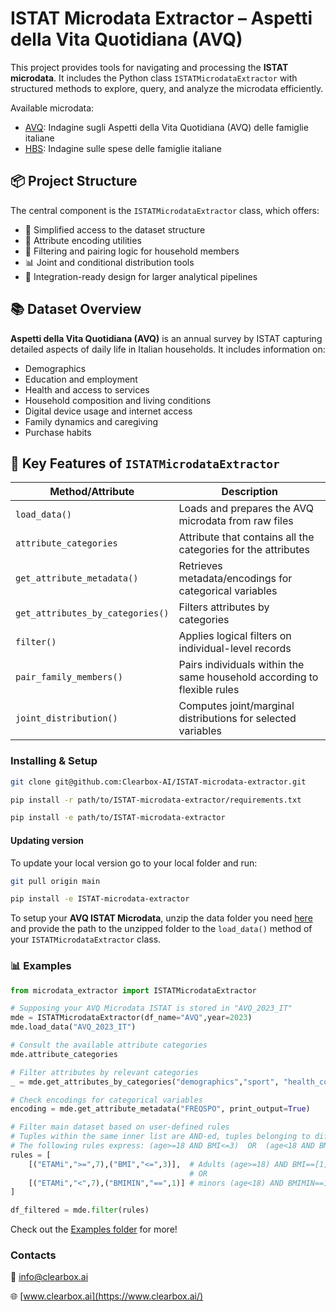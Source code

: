 # ISTAT Microdata Extractor – Aspetti della Vita Quotidiana (AVQ)

This project provides tools for navigating and processing the **ISTAT microdata**. It includes the Python class `ISTATMicrodataExtractor` with structured methods to explore, query, and analyze the microdata efficiently.

Available microdata:
- [AVQ](https://www.istat.it/microdati/aspetti-della-vita-quotidiana/): Indagine sugli Aspetti della Vita Quotidiana (AVQ) delle famiglie italiane
- [HBS](https://www.istat.it/microdati/indagine-sulle-spese-delle-famiglie-uso-pubblico/): Indagine sulle spese delle famiglie italiane

## 📦 Project Structure

The central component is the `ISTATMicrodataExtractor` class, which offers:

- 🚀 Simplified access to the dataset structure
- 🧠 Attribute encoding utilities
- 🔎 Filtering and pairing logic for household members
- 📊 Joint and conditional distribution tools
- 📁 Integration-ready design for larger analytical pipelines

## 📚 Dataset Overview

**Aspetti della Vita Quotidiana (AVQ)** is an annual survey by ISTAT capturing detailed aspects of daily life in Italian households. It includes information on:

- Demographics
- Education and employment
- Health and access to services
- Household composition and living conditions
- Digital device usage and internet access
- Family dynamics and caregiving
- Purchase habits

## 🧩 Key Features of `ISTATMicrodataExtractor`

| Method/Attribute                | Description                                                                |
|---------------------------------|----------------------------------------------------------------------------|
| `load_data()`                   | Loads and prepares the AVQ microdata from raw files                        |
| `attribute_categories`          | Attribute that contains all the categories for the attributes              |
| `get_attribute_metadata()`      | Retrieves metadata/encodings for categorical variables                     |
| `get_attributes_by_categories()`| Filters attributes by categories                                           |
| `filter()`                      | Applies logical filters on individual-level records                        |
| `pair_family_members()`         | Pairs individuals within the same household according to flexible rules    |
| `joint_distribution()`          | Computes joint/marginal distributions for selected variables               |


### Installing & Setup

```bash
git clone git@github.com:Clearbox-AI/ISTAT-microdata-extractor.git

pip install -r path/to/ISTAT-microdata-extractor/requirements.txt

pip install -e path/to/ISTAT-microdata-extractor
```

#### Updating version

To update your local version go to your local folder and run:

```bash
git pull origin main

pip install -e ISTAT-microdata-extractor
```

To setup your **AVQ ISTAT Microdata**, unzip the data folder you need [here](https://github.com/Clearbox-AI/ISTAT-microdata-extractor/tree/main/data) and provide the path to the unzipped folder to the `load_data()` method of your `ISTATMicrodataExtractor` class.

### 📊 Examples
```python
from microdata_extractor import ISTATMicrodataExtractor

# Supposing your AVQ Microdata ISTAT is stored in "AVQ_2023_IT"
mde = ISTATMicrodataExtractor(df_name="AVQ",year=2023)
mde.load_data("AVQ_2023_IT")

# Consult the available attribute categories 
mde.attribute_categories

# Filter attributes by relevant categories
_ = mde.get_attributes_by_categories("demographics","sport", "health_conditions", condition="or")

# Check encodings for categorical variables
encoding = mde.get_attribute_metadata("FREQSPO", print_output=True)

# Filter main dataset based on user-defined rules
# Tuples within the same inner list are AND-ed, tuples belonging to different inner lists are OR-ed
# The following rules express: (age>=18 AND BMI<=3)  OR  (age<18 AND BMIMIN==1)
rules = [
    [("ETAMi",">=",7),("BMI","<=",3)],  # Adults (age>=18) AND BMI==[1,2,3]
                                        # OR
    [("ETAMi","<",7),("BMIMIN","==",1)] # minors (age<18) AND BMIMIN==1
]

df_filtered = mde.filter(rules)
```

Check out the [Examples folder](https://github.com/Clearbox-AI/ISTAT-microdata-extractor/tree/main/Examples) for more!

### Contacts

📧 info@clearbox.ai

🌐 [www.clearbox.ai](https://www.clearbox.ai/)